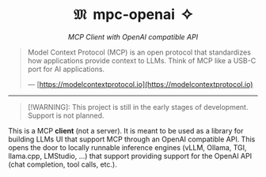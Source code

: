 <div align="center">
  <h1>𝔐&nbsp;&nbsp;mpc-openai&nbsp;&nbsp;✧</h1>
  <p><em>MCP Client with OpenAI compatible API</em></p>
</div>

> Model Context Protocol (MCP) is an open protocol that standardizes how applications provide context to LLMs. Think of MCP like a USB-C port for AI applications.
>
> — [https://modelcontextprotocol.io](https://modelcontextprotocol.io)

______________________________________________________________________

> [!WARNING]: This project is still in the early stages of development. Support is not planned.

This is a MCP **client** (not a server). It is meant to be used as a library for building LLMs UI that support MCP through an OpenAI compatible API. This opens the door to locally runnable inference engines (vLLM, Ollama, TGI, llama.cpp, LMStudio, ...) that support providing support for the OpenAI API (chat completion, tool calls, etc.).

<!--TODO: mermaid diagram-->

<!--TODO: usage-->
